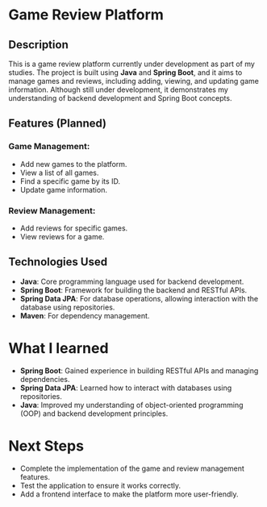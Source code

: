 # Game Review Platform

## Description
This is a game review platform currently under development as part of my studies. The project is built using **Java** and **Spring Boot**, and it aims to manage games and reviews, including adding, viewing, and updating game information. Although still under development, it demonstrates my understanding of backend development and Spring Boot concepts.

## Features (Planned)
### Game Management:
- Add new games to the platform.
- View a list of all games.
- Find a specific game by its ID.
- Update game information.

### Review Management:
- Add reviews for specific games.
- View reviews for a game.

## Technologies Used
- **Java**: Core programming language used for backend development.
- **Spring Boot**: Framework for building the backend and RESTful APIs.
- **Spring Data JPA**: For database operations, allowing interaction with the database using repositories.
- **Maven**: For dependency management.

# What I learned

- **Spring Boot**: Gained experience in building RESTful APIs and managing dependencies.
- **Spring Data JPA**: Learned how to interact with databases using repositories.
- **Java**: Improved my understanding of object-oriented programming (OOP) and backend development principles.

# Next Steps

- Complete the implementation of the game and review management features.
- Test the application to ensure it works correctly.
- Add a frontend interface to make the platform more user-friendly.
